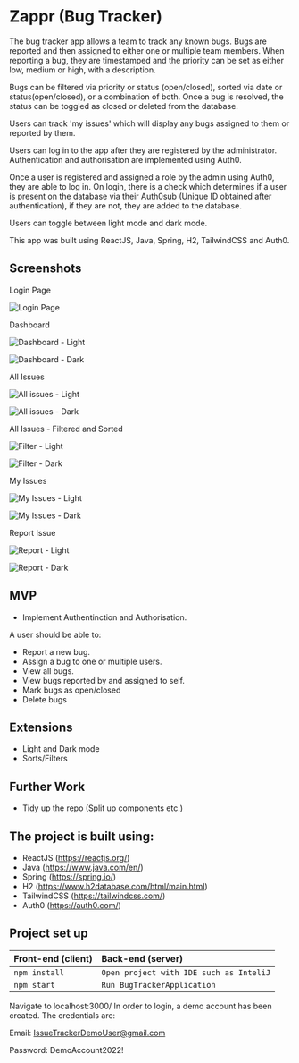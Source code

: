 # Zappr (Bug Tracker)
The bug tracker app allows a team to track any known bugs. Bugs are reported and then assigned to either one or multiple team members. When reporting a bug, they are timestamped and the priority can be set as either low, medium or high, with a description.

Bugs can be filtered via priority or status (open/closed), sorted via date or status(open/closed), or a combination of both. Once a bug is resolved, the status can be toggled as closed or deleted from the database. 

Users can track 'my issues' which will display any bugs assigned to them or reported by them.

Users can log in to the app after they are registered by the administrator. Authentication and authorisation are implemented using Auth0.

Once a user is registered and assigned a role by the admin using Auth0, they are able to log in. On login, there is a check which determines if a user is present on the database via their Auth0sub (Unique ID obtained after authentication), if they are not, they are added to the database.

Users can toggle between light mode and dark mode.

This app was built using ReactJS, Java, Spring, H2, TailwindCSS and Auth0.


## Screenshots



Login Page

![Login Page](images/login.png "Login")

Dashboard


![Dashboard - Light](images/light-dashboard.png "Dashboard - Light")

![Dashboard - Dark](images/dark-dashboard.png "Dashboard - Dark")

All Issues

![All issues - Light](images/light-all.png "All issues - Light")

![All issues - Dark](images/dark-all.png "All issues - Dark")

All Issues - Filtered and Sorted

![Filter - Light](images/light-filtered.png "Filter - Light")

![Filter - Dark](images/dark-filtered.png "Filter - Dark")


My Issues

![My Issues - Light](images/light-myissues.png "My Issues - Light")

![My Issues - Dark](images/dark-myissues.png "My Issues - Dark")


Report Issue

![Report - Light](images/light-report.png "Report - Light")

![Report - Dark](images/dark-report.png "Report - Dark")



## MVP

- Implement Authentinction and Authorisation.

A user should be able to:

- Report a new bug.
- Assign a bug to one or multiple users.
- View all bugs.
- View bugs reported by and assigned to self.
- Mark bugs as open/closed
- Delete bugs



## Extensions

- Light and Dark mode
- Sorts/Filters



## Further Work

- Tidy up the repo (Split up components etc.)


## The project is built using:
* ReactJS (https://reactjs.org/)
* Java (https://www.java.com/en/)
* Spring (https://spring.io/)
* H2 (https://www.h2database.com/html/main.html)
* TailwindCSS (https://tailwindcss.com/)
* Auth0 (https://auth0.com/)





## Project set up

| Front-end (client) | Back-end (server)    |
| :---               | :---                 |
| `npm install`      |  `Open project with IDE such as InteliJ`|                               
| `npm start`        |  `Run BugTrackerApplication` |


Navigate to localhost:3000/
In order to login, a demo account has been created. The credentials are:

Email: IssueTrackerDemoUser@gmail.com

Password: DemoAccount2022!